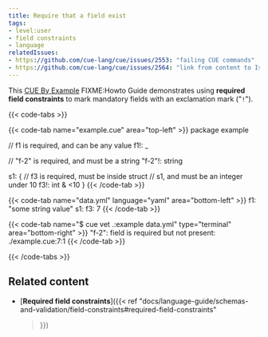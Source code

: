 ```yaml
---
title: Require that a field exist
tags:
- level:user
- field constraints
- language
relatedIssues:
- https://github.com/cue-lang/cue/issues/2553: "failing CUE commands"
- https://github.com/cue-lang/cue/issues/2564: "link from content to Issue"
---
```


This [CUE By Example](FIXME:CBE-explainer) FIXME:Howto Guide demonstrates using
**required field constraints** to mark mandatory fields with an exclamation
mark ("`!`").

{{< code-tabs >}}

{{< code-tab name="example.cue" area="top-left" >}}
package example

// f1 is required, and can be any value
f1!: _

// "f-2" is required, and must be a string
"f-2"!: string

s1: {
	// f3 is required, must be inside struct
	// s1, and must be an integer under 10
	f3!: int & <10
}
{{< /code-tab >}}

{{< code-tab name="data.yml" language="yaml" area="bottom-left" >}}
f1: "some string value"
s1:
  f3: 7
{{< /code-tab >}}

{{< code-tab name="$ cue vet .:example data.yml" type="terminal" area="bottom-right" >}}
"f-2": field is required but not present:
    ./example.cue:7:1
{{< /code-tab >}}

{{< /code-tabs >}}

## Related content

- [**Required field constraints**]({{< ref
    "docs/language-guide/schemas-and-validation/field-constraints#required-field-constraints"
  >}})
